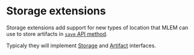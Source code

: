 # Storage extensions

Storage extensions add support for new types of location that MLEM can use to
store artifacts in [`save` API method](/doc/api-reference/save).

Typicaly they will implement [Storage](/doc/object-reference/mlem-abcs#storage)
and [Artifact](/doc/object-reference/mlem-abcs#artifact) interfaces.
